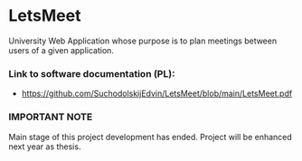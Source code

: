 # LetsMeet
University Web Application whose purpose is to plan meetings between users of a given application.

### Link to software documentation (PL): 
- https://github.com/SuchodolskijEdvin/LetsMeet/blob/main/LetsMeet.pdf

### IMPORTANT NOTE
Main stage of this project development has ended. Project will be enhanced next year as thesis.
